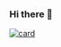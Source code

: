 ### Hi there 👋

[![card](https://github-readme-stats.vercel.app/api?username=iuricode&theme=dark&show_icons=true)](https://github.com/anuraghazra/github-readme-stats)
